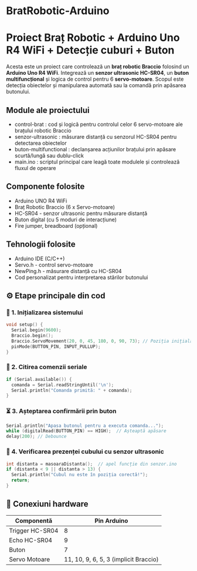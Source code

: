 # BratRobotic-Arduino

# Proiect Braț Robotic + Arduino Uno R4 WiFi + Detecție cuburi + Buton

Acesta este un proiect care controlează un **braț robotic Braccio** folosind un **Arduino Uno R4 WiFi**. Integrează un **senzor ultrasonic HC-SR04**, un **buton multifuncțional** și logica de control pentru 6 **servo-motoare**. Scopul este detecția obiectelor și manipularea automată sau la comandă prin apăsarea butonului.

## Module ale proiectului

- control-brat : cod și logică pentru controlul celor 6 servo-motoare ale brațului robotic Braccio
- senzor-ultrasonic : măsurare distanță cu senzorul HC-SR04 pentru detectarea obiectelor
- buton-multifunctional : declanșarea acțiunilor brațului prin apăsare scurtă/lungă sau dublu-click
- main.ino : scriptul principal care leagă toate modulele și controlează fluxul de operare

## Componente folosite

- Arduino UNO R4 WiFi  
- Braț Robotic Braccio (6 x Servo-motoare)  
- HC-SR04 - senzor ultrasonic pentru măsurare distanță  
- Buton digital (cu 5 moduri de interacțiune)  
- Fire jumper, breadboard (opțional)  

## Tehnologii folosite

- Arduino IDE (C/C++)
- Servo.h - control servo-motoare
- NewPing.h - măsurare distanță cu HC-SR04
- Cod personalizat pentru interpretarea stărilor butonului

## ⚙️ Etape principale din cod

### 🔧 1. Inițializarea sistemului

```cpp
void setup() {
  Serial.begin(9600);
  Braccio.begin();
  Braccio.ServoMovement(20, 0, 45, 180, 0, 90, 73); // Poziția inițială cu gripper deschis
  pinMode(BUTTON_PIN, INPUT_PULLUP);
}
```

### 📩 2. Citirea comenzii seriale

```cpp
if (Serial.available()) {
  comanda = Serial.readStringUntil('\n');
  Serial.println("Comanda primită: " + comanda);
}
```
### ⏳ 3. Așteptarea confirmării prin buton

```cpp
Serial.println("Apasa butonul pentru a executa comanda...");
while (digitalRead(BUTTON_PIN) == HIGH);  // Așteaptă apăsare
delay(200); // Debounce
```
### 📏 4. Verificarea prezenței cubului cu senzor ultrasonic

```cpp
int distanta = masoaraDistanta();  // apel funcție din senzor.ino
if (distanta < 9 || distanta > 13) {
  Serial.println("Cubul nu este în poziția corectă!");
  return;
}
```
## 🔌 Conexiuni hardware

| Componentă        | Pin Arduino                      |
|-------------------|----------------------------------|
| Trigger HC-SR04   | 8                                |
| Echo HC-SR04      | 9                                |
| Buton             | 7                                |
| Servo Motoare     | 11, 10, 9, 6, 5, 3 (implicit Braccio) |

